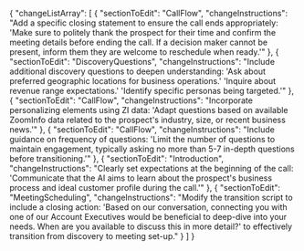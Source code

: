 {
  "changeListArray": [
    {
      "sectionToEdit": "CallFlow",
      "changeInstructions": "Add a specific closing statement to ensure the call ends appropriately: 'Make sure to politely thank the prospect for their time and confirm the meeting details before ending the call. If a decision maker cannot be present, inform them they are welcome to reschedule when ready.'"
    },
    {
      "sectionToEdit": "DiscoveryQuestions",
      "changeInstructions": "Include additional discovery questions to deepen understanding: 'Ask about preferred geographic locations for business operations.' 'Inquire about revenue range expectations.' 'Identify specific personas being targeted.'"
    },
    {
      "sectionToEdit": "CallFlow",
      "changeInstructions": "Incorporate personalizing elements using ZI data: 'Adapt questions based on available ZoomInfo data related to the prospect's industry, size, or recent business news.'"
    },
    {
      "sectionToEdit": "CallFlow",
      "changeInstructions": "Include guidance on frequency of questions: 'Limit the number of questions to maintain engagement, typically asking no more than 5-7 in-depth questions before transitioning.'"
    },
    {
      "sectionToEdit": "Introduction",
      "changeInstructions": "Clearly set expectations at the beginning of the call: 'Communicate that the AI aims to learn about the prospect's business process and ideal customer profile during the call.'"
    },
    {
      "sectionToEdit": "MeetingScheduling",
      "changeInstructions": "Modify the transition script to include a closing action: 'Based on our conversation, connecting you with one of our Account Executives would be beneficial to deep-dive into your needs. When are you available to discuss this in more detail?' to effectively transition from discovery to meeting set-up."
    }
  ]
}